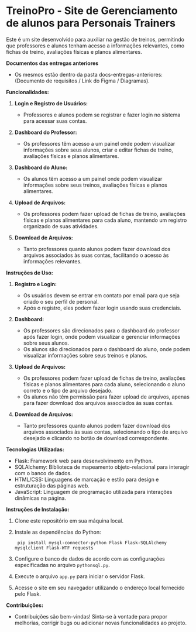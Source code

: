 # TreinoPro - Site de Gerenciamento de alunos para Personais Trainers

Este é um site desenvolvido para auxiliar na gestão de treinos, permitindo que professores e alunos tenham acesso a informações relevantes, como fichas de treino, avaliações físicas e planos alimentares.

**Documentos das entregas anteriores**
   - Os mesmos estão dentro da pasta docs-entregas-anteriores: (Documento de requisitos / Link do Figma / Diagramas).

**Funcionalidades:**

1. **Login e Registro de Usuários:**
   - Professores e alunos podem se registrar e fazer login no sistema para acessar suas contas.

2. **Dashboard do Professor:**
   - Os professores têm acesso a um painel onde podem visualizar informações sobre seus alunos, criar e editar fichas de treino, avaliações físicas e planos alimentares.

3. **Dashboard do Aluno:**
   - Os alunos têm acesso a um painel onde podem visualizar informações sobre seus treinos, avaliações físicas e planos alimentares.

4. **Upload de Arquivos:**
   - Os professores podem fazer upload de fichas de treino, avaliações físicas e planos alimentares para cada aluno, mantendo um registro organizado de suas atividades.

5. **Download de Arquivos:**
   - Tanto professores quanto alunos podem fazer download dos arquivos associados às suas contas, facilitando o acesso às informações relevantes.

**Instruções de Uso:**

1. **Registro e Login:**
   - Os usuários devem se entrar em contato por email para que seja criado o seu perfil de personal.
   - Após o registro, eles podem fazer login usando suas credenciais.

2. **Dashboard:**
   - Os professores são direcionados para o dashboard do professor após fazer login, onde podem visualizar e gerenciar informações sobre seus alunos.
   - Os alunos são direcionados para o dashboard do aluno, onde podem visualizar informações sobre seus treinos e planos.

3. **Upload de Arquivos:**
   - Os professores podem fazer upload de fichas de treino, avaliações físicas e planos alimentares para cada aluno, selecionando o aluno correto e o tipo de arquivo desejado.
   - Os alunos não têm permissão para fazer upload de arquivos, apenas para fazer download dos arquivos associados às suas contas.

4. **Download de Arquivos:**
   - Tanto professores quanto alunos podem fazer download dos arquivos associados às suas contas, selecionando o tipo de arquivo desejado e clicando no botão de download correspondente.

**Tecnologias Utilizadas:**

- Flask: Framework web para desenvolvimento em Python.
- SQLAlchemy: Biblioteca de mapeamento objeto-relacional para interagir com o banco de dados.
- HTML/CSS: Linguagens de marcação e estilo para design e estruturação das páginas web.
- JavaScript: Linguagem de programação utilizada para interações dinâmicas na página.

**Instruções de Instalação:**

1. Clone este repositório em sua máquina local.
2. Instale as dependências do Python:

   ````plaintext
    pip install mysql-connector-python Flask Flask-SQLAlchemy mysqlclient Flask-WTF requests

3. Configure o banco de dados de acordo com as configurações especificadas no arquivo `pythonsql.py`.
4. Execute o arquivo `app.py` para iniciar o servidor Flask.
5. Acesse o site em seu navegador utilizando o endereço local fornecido pelo Flask.

**Contribuições:**

- Contribuições são bem-vindas! Sinta-se à vontade para propor melhorias, corrigir bugs ou adicionar novas funcionalidades ao projeto.


